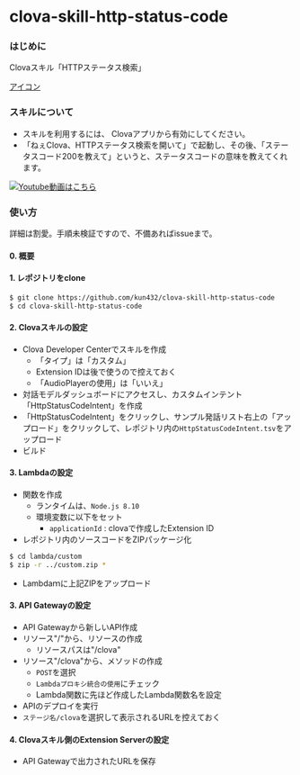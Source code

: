 # clova-skill-http-status-code

### はじめに

Clovaスキル「HTTPステータス検索」

[アイコン](icon-clova-skill-http-status-code.jpg)

### スキルについて

- スキルを利用するには、 Clovaアプリから有効にしてください。
- 「ねぇClova、HTTPステータス検索を開いて」で起動し、その後、「ステータスコード200を教えて」というと、ステータスコードの意味を教えてくれます。

[![Youtube動画はこちら](http://img.youtube.com/vi/pkgNYGQvqj4/0.jpg)](http://www.youtube.com/watch?v=pkgNYGQvqj4)

### 使い方

詳細は割愛。手順未検証ですので、不備あればissueまで。

#### 0. 概要

[](design-clova-skill-http-status-code.png)

#### 1. レポジトリをclone

```sh
$ git clone https://github.com/kun432/clova-skill-http-status-code
$ cd clova-skill-http-status-code
```

#### 2. Clovaスキルの設定


- Clova Developer Centerでスキルを作成
  - 「タイプ」は「カスタム」
  - Extension IDは後で使うので控えておく
  - 「AudioPlayerの使用」は「いいえ」
- 対話モデルダッシュボードにアクセスし、カスタムインテント「HttpStatusCodeIntent」を作成
- 「HttpStatusCodeIntent」をクリックし、サンプル発話リスト右上の「アップロード」をクリックして、レポジトリ内の```HttpStatusCodeIntent.tsv```をアップロード
- ビルド

#### 3. Lambdaの設定

- 関数を作成
  - ランタイムは、```Node.js 8.10```
  - 環境変数に以下をセット
    - ```applicationId``` : clovaで作成したExtension ID
- レポジトリ内のソースコードをZIPパッケージ化

```sh
$ cd lambda/custom
$ zip -r ../custom.zip *
```

- Lambdaｍに上記ZIPをアップロード

#### 3. API Gatewayの設定

- API Gatewayから新しいAPI作成
- リソース"/"から、リソースの作成
  - リソースパスは"/clova"
- リソース"/clova"から、メソッドの作成
  - ```POST```を選択
  - ```Lambdaプロキシ統合の使用```にチェック
  - Lambda関数に先ほど作成したLambda関数名を設定
- APIのデプロイを実行
- ```ステージ名/clova```を選択して表示されるURLを控えておく

#### 4. Clovaスキル側のExtension Serverの設定

- API Gatewayで出力されたURLを保存